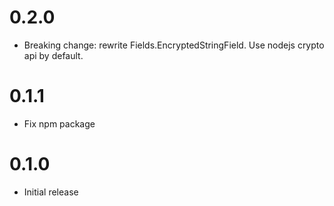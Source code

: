 0.2.0
=====

* Breaking change: rewrite Fields.EncryptedStringField. Use nodejs crypto api by default.

0.1.1
=====

* Fix npm package

0.1.0
=====

* Initial release
